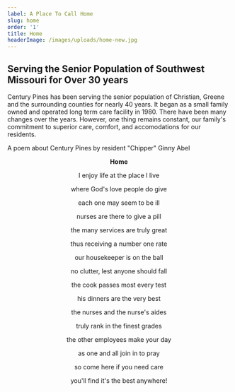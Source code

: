 ```yaml
---
label: A Place To Call Home
slug: home
order: '1'
title: Home
headerImage: /images/uploads/home-new.jpg
---
```

## Serving the Senior Population of Southwest Missouri for Over 30 years

Century Pines has been serving the senior population of Christian, Greene and the surrounding counties for nearly 40 years. It began as a small family owned and operated long term care facility in 1980. There have been many changes over the years. However, one thing remains constant, our family's commitment to superior care, comfort, and accomodations for our residents.



A poem about Century Pines by resident "Chipper" Ginny Abel

<div style="text-align: center;">

**Home**

I enjoy life at the place I live

where God's love people do give

each one may seem to be ill

nurses are there to give a pill

the many services are truly great

thus receiving a number one rate

our housekeeper is on the ball

no clutter, lest anyone should fall

the cook passes most every test

his dinners are the very best

the nurses and the nurse's aides

truly rank in the finest grades

the other employees make your day

as one and all join in to pray

so come here if you need care

you'll find it's the best anywhere!

</div>
